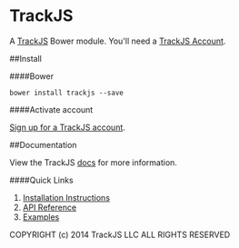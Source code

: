 TrackJS
===============

A [TrackJS](http://www.trackjs.com) Bower module. You'll need a [TrackJS Account](http://trackjs.com/).

##Install

####Bower

	bower install trackjs --save

####Activate account

[Sign up for a TrackJS account](https://my.trackjs.com/signup).

##Documentation

View the TrackJS [docs](http://docs.trackjs.com) for more information.

####Quick Links

1. [Installation Instructions](http://docs.trackjs.com/Getting_Started/Installation)
2. [API Reference](http://docs.trackjs.com/Api_Reference/Initialization)
3. [Examples](http://docs.trackjs.com/Examples/Bundled_Scripts)

COPYRIGHT (c) 2014 TrackJS LLC ALL RIGHTS RESERVED
